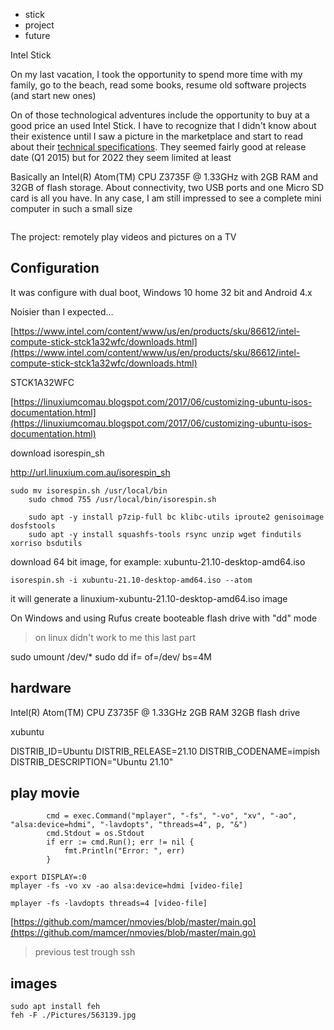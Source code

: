 - stick
- project
- future


Intel Stick

On my last vacation, I took the opportunity to spend more time with my family, go to the beach, read some books, resume old software projects (and start new ones)

On of those technological adventures include the opportunity to buy at a good price an used Intel Stick. I have to recognize that I didn't know about their existence until I saw a picture in the marketplace and start to read about their [technical specifications](https://ark.intel.com/content/www/us/en/ark/products/86612/intel-compute-stick-stck1a32wfc.html). They seemed fairly good at release date (Q1 2015) but for 2022 they seem limited at least

Basically an Intel(R) Atom(TM) CPU  Z3735F @ 1.33GHz with 2GB RAM and 32GB of flash storage. About connectivity, two USB ports and one Micro SD card is all you have. In any case, I am still impressed to see a complete mini computer in such a small size

![]()

The project: remotely play videos and pictures on a TV

## Configuration


It was configure with dual boot, Windows 10 home 32 bit and Android 4.x

Noisier than I expected...

[https://www.intel.com/content/www/us/en/products/sku/86612/intel-compute-stick-stck1a32wfc/downloads.html](https://www.intel.com/content/www/us/en/products/sku/86612/intel-compute-stick-stck1a32wfc/downloads.html)

STCK1A32WFC

[https://linuxiumcomau.blogspot.com/2017/06/customizing-ubuntu-isos-documentation.html](https://linuxiumcomau.blogspot.com/2017/06/customizing-ubuntu-isos-documentation.html)

download isorespin_sh

http://url.linuxium.com.au/isorespin_sh

	sudo mv isorespin.sh /usr/local/bin
        sudo chmod 755 /usr/local/bin/isorespin.sh

        sudo apt -y install p7zip-full bc klibc-utils iproute2 genisoimage dosfstools  
        sudo apt -y install squashfs-tools rsync unzip wget findutils xorriso bsdutils
        
download 64 bit image, for example: xubuntu-21.10-desktop-amd64.iso
        
	isorespin.sh -i xubuntu-21.10-desktop-amd64.iso --atom

it will generate a linuxium-xubuntu-21.10-desktop-amd64.iso image

On Windows and using Rufus create booteable flash drive with "dd" mode

> on linux didn't work to me this last part

sudo umount /dev/<USB device>*
sudo dd if=<respun ISO> of=/dev/<USB device> bs=4M

## hardware

Intel(R) Atom(TM) CPU  Z3735F @ 1.33GHz
2GB RAM
32GB flash drive

xubuntu

DISTRIB_ID=Ubuntu
DISTRIB_RELEASE=21.10
DISTRIB_CODENAME=impish
DISTRIB_DESCRIPTION="Ubuntu 21.10"


## play movie

			cmd = exec.Command("mplayer", "-fs", "-vo", "xv", "-ao", "alsa:device=hdmi", "-lavdopts", "threads=4", p, "&")
			cmd.Stdout = os.Stdout
			if err := cmd.Run(); err != nil {
				fmt.Println("Error: ", err)
			}

    export DISPLAY=:0
    mplayer -fs -vo xv -ao alsa:device=hdmi [video-file]

    mplayer -fs -lavdopts threads=4 [video-file]

[https://github.com/mamcer/nmovies/blob/master/main.go](https://github.com/mamcer/nmovies/blob/master/main.go)

> previous test trough ssh

## images

    sudo apt install feh
    feh -F ./Pictures/563139.jpg

